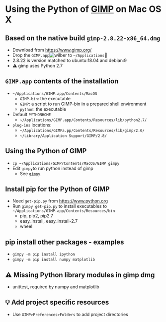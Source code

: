 # Using the Python of [GIMP](https://www.gimp.org) on Mac OS X

## Based on the native build `gimp-2.8.22-x86_64.dmg`
- Download from https://www.gimp.org/
- Drop the `GIMP.app`![wilber](https://www.gimp.org/images/wilber16.png)
  to `~/Applications`:file_folder:
- 2.8.22 is version matched to ubuntu:18.04 and debian:9
- :warning: gimp uses Python 2.7

## `GIMP.app` contents of the installation
- `~/Applications/GIMP.app/Contents/MacOS`
  - `GIMP-bin`: the executable
  - `GIMP`: a script to run GIMP-bin in a prepared shell environment
  - `python`: the executable
- Default `PYTHONHOME`
  - `~/Applications/GIMP.app/Contents/Resources/lib/python2.7/`
- `plug-ins` locations:
  - `~/Applications/GIMPa.pp/Contents/Resources/lib/gimp/2.0/`
  - `~/Library/Application Support/GIMP/2.8/`

## Using the Python of GIMP
- `cp ~/Applications/GIMP/Contents/MacOS/GIMP gimpy`
- Edit `gimpy`to run python instead of gimp
  - See [`gimpy`](gimpy)

## Install pip for the Python of GIMP
- Need `get-pip.py` from https://www.python.org
- Run `gimpy get-pip.py` to install executables to
  `~/Applications/GIMP.app/Contents/Resources/bin`
  - pip, pip2, pip2.7
  - easy_install, easy_install-2.7
  - wheel

## pip install other packages - examples
- `gimpy -m pip install ipython`
- `gimpy -m pip install numpy matplotlib`

## :warning: Missing Python library modules in gimp dmg
- unittest, required by numpy and matplotlib

## :bulb: Add project specific resources
- Use `GIMP>Preferences>Folders` to add project directories
